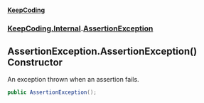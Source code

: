 #### [KeepCoding](index.md 'index')
### [KeepCoding.Internal](KeepCoding.Internal.md 'KeepCoding.Internal').[AssertionException](AssertionException.md 'KeepCoding.Internal.AssertionException')
## AssertionException.AssertionException() Constructor
An exception thrown when an assertion fails.  
```csharp
public AssertionException();
```
